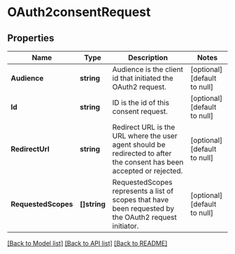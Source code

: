 # OAuth2consentRequest

## Properties
Name | Type | Description | Notes
------------ | ------------- | ------------- | -------------
**Audience** | **string** | Audience is the client id that initiated the OAuth2 request. | [optional] [default to null]
**Id** | **string** | ID is the id of this consent request. | [optional] [default to null]
**RedirectUrl** | **string** | Redirect URL is the URL where the user agent should be redirected to after the consent has been accepted or rejected. | [optional] [default to null]
**RequestedScopes** | **[]string** | RequestedScopes represents a list of scopes that have been requested by the OAuth2 request initiator. | [optional] [default to null]

[[Back to Model list]](../README.md#documentation-for-models) [[Back to API list]](../README.md#documentation-for-api-endpoints) [[Back to README]](../README.md)


